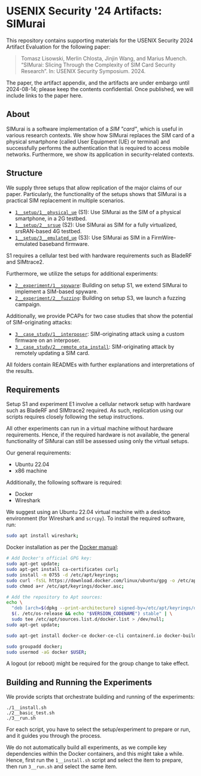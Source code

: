 # USENIX Security '24 Artifacts: SIMurai

This repository contains supporting materials for the USENIX Security 2024 Artifact Evaluation for the following paper:

> Tomasz Lisowski, Merlin Chlosta, Jinjin Wang, and Marius Muench. “SIMurai: Slicing Through the Complexity of SIM Card Security Research”. In: USENIX Security Symposium. 2024.

The paper, the artifact appendix, and the artifacts are under embargo until 2024-08-14; please keep the contents confidential. Once published, we will include links to the paper here.

## About

SIMurai is a software implementation of a *SIM "card"*, which is useful in various research contexts. We show how SIMurai replaces the SIM card of a physical smartphone (called User Equipment (UE) or terminal) and successfully performs the authentication that is required to access mobile networks. Furthermore, we show its application in security-related contexts.

## Structure

We supply three setups that allow replication of the major claims of our paper. Particularly, the functionality of the setups shows that SIMurai is a practical SIM replacement in multiple scenarios.

- [`1__setup/1__physical_ue`](1__setup/1__physical_ue/README.md) (S1): Use SIMurai as the SIM of a physical smartphone, in a 2G testbed.
- [`1__setup/2__srsue`](1__setup/2__srsue/README.md) (S2): Use SIMurai as SIM for a fully virtualized, srsRAN-based 4G testbed.
- [`1__setup/3__emulated_ue`](1__setup/3__emulated_ue/README.md) (S3): Use SIMurai as SIM in a FirmWire-emulated baseband firmware.

S1 requires a cellular test bed with hardware requirements such as BladeRF and SIMtrace2.

Furthermore, we utilize the setups for additional experiments:
- [`2__experiment/1__spyware`](2__experiment/1__spyware/README.md): Building on setup S1, we extend SIMurai to implement a SIM-based spyware.
- [`2__experiment/2__fuzzing`](2__experiment/2__fuzzing/README.md): Building on setup S3, we launch a fuzzing campaign.

Additionally, we provide PCAPs for two case studies that show the potential of SIM-originating attacks:
- [`3__case_study/1__interposer`](3__case_study/1__interposer/README.md): SIM-originating attack using a custom firmware on an interposer.
- [`3__case_study/2__remote_ota_install`](3__case_study/2__remote_ota_install/README.md): SIM-originating attack by remotely updating a SIM card.

All folders contain READMEs with further explanations and interpretations of the results.

## Requirements

Setup S1 and experiment E1 involve a cellular network setup with hardware such as BladeRF and SIMtrace2 required. As such, replication using our scripts requires closely following the setup instructions.

All other experiments can run in a virtual machine without hardware requirements. Hence, if the required hardware is not available, the general functionality of SIMurai can still be assessed using only the virtual setups.

Our general requirements:
- Ubuntu 22.04
- x86 machine

Additionally, the following software is required:
- Docker
- Wireshark

We suggest using an Ubuntu 22.04 virtual machine with a desktop environment (for Wireshark and `scrcpy`). To install the required software, run:

```bash
sudo apt install wireshark;
```

Docker installation as per the [Docker manual](https://docs.docker.com/engine/install/ubuntu/):
```bash
# Add Docker's official GPG key:
sudo apt-get update;
sudo apt-get install ca-certificates curl;
sudo install -m 0755 -d /etc/apt/keyrings;
sudo curl -fsSL https://download.docker.com/linux/ubuntu/gpg -o /etc/apt/keyrings/docker.asc;
sudo chmod a+r /etc/apt/keyrings/docker.asc;

# Add the repository to Apt sources:
echo \
  "deb [arch=$(dpkg --print-architecture) signed-by=/etc/apt/keyrings/docker.asc] https://download.docker.com/linux/ubuntu \
  $(. /etc/os-release && echo "$VERSION_CODENAME") stable" | \
  sudo tee /etc/apt/sources.list.d/docker.list > /dev/null;
sudo apt-get update;
```

```bash
sudo apt-get install docker-ce docker-ce-cli containerd.io docker-buildx-plugin docker-compose-plugin;
```

```bash
sudo groupadd docker;
sudo usermod -aG docker $USER;
```

A logout (or reboot) might be required for the group change to take effect.

## Building and Running the Experiments

We provide scripts that orchestrate building and running of the experiments:

```
./1__install.sh
./2__basic_test.sh
./3__run.sh
```

For each script, you have to select the setup/experiment to prepare or run, and it guides you through the process.

We do not automatically build all experiments, as we compile key dependencies within the Docker containers, and this might take a while. Hence, first run the `1__install.sh` script and select the item to prepare, then run `3__run.sh` and select the same item.
